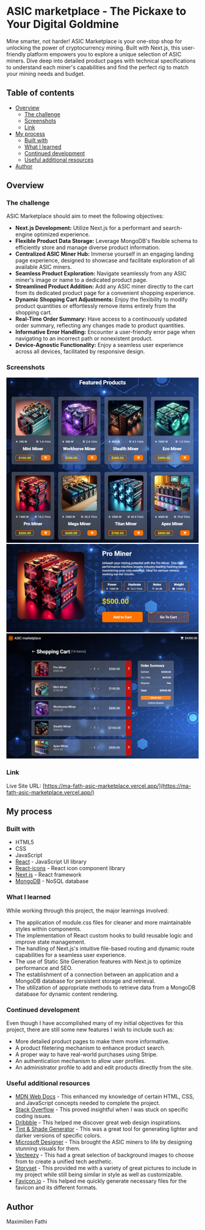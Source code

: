 # ASIC marketplace - The Pickaxe to Your Digital Goldmine

Mine smarter, not harder! ASIC Marketplace is your one-stop shop for unlocking the power of cryptocurrency mining. Built with Next.js, this user-friendly platform empowers you to explore a unique selection of ASIC miners. Dive deep into detailed product pages with technical specifications to understand each miner's capabilities and find the perfect rig to match your mining needs and budget.

## Table of contents

- [Overview](#overview)
  - [The challenge](#the-challenge)
  - [Screenshots](#screenshots)
  - [Link](#link)
- [My process](#my-process)
  - [Built with](#built-with)
  - [What I learned](#what-i-learned)
  - [Continued development](#continued-development)
  - [Useful additional resources](#useful-additional-resources)
- [Author](#author)

## Overview

### The challenge

ASIC Marketplace should aim to meet the following objectives:

- **Next.js Development:** Utilize Next.js for a performant and search-engine optimized experience.
- **Flexible Product Data Storage:** Leverage MongoDB's flexible schema to efficiently store and manage diverse product information.
- **Centralized ASIC Miner Hub:** Immerse yourself in an engaging landing page experience, designed to showcase and facilitate exploration of all available ASIC miners.
- **Seamless Product Exploration:** Navigate seamlessly from any ASIC miner's image or name to a dedicated product page.
- **Streamlined Product Addition:** Add any ASIC miner directly to the cart from its dedicated product page for a convenient shopping experience.
- **Dynamic Shopping Cart Adjustments:** Enjoy the flexibility to modify product quantities or effortlessly remove items entirely from the shopping cart.
- **Real-Time Order Summary:** Have access to a continuously updated order summary, reflecting any changes made to product quantities.
- **Informative Error Handling:** Encounter a user-friendly error page when navigating to an incorrect path or nonexistent product.
- **Device-Agnostic Functionality:** Enjoy a seamless user experience across all devices, facilitated by responsive design.

### Screenshots

![Image of the home page](/public/images/README_home_page.png)  
![Image of a dedicated product page](/public/images/README_product_page.png)  
![Image of the shopping cart page](/public/images/README_cart_page.png)

### Link

Live Site URL: [https://ma-fath-asic-marketplace.vercel.app/](https://ma-fath-asic-marketplace.vercel.app/)

## My process

### Built with

- HTML5
- CSS
- JavaScript
- [React](https://reactjs.org/) - JavaScript UI library
- [React-icons](https://react-icons.github.io/react-icons/) - React icon component library
- [Next.js](https://nextjs.org/) - React framework
- [MongoDB](https://www.mongodb.com/) - NoSQL database

### What I learned

While working through this project, the major learnings involved:

- The application of module.css files for cleaner and more maintainable styles within components.
- The implementation of React custom hooks to build reusable logic and improve state management.
- The handling of Next.js's intuitive file-based routing and dynamic route capabilities for a seamless user experience.
- The use of Static Site Generation features with Next.js to optimize performance and SEO.
- The establishment of a connection between an application and a MongoDB database for persistent storage and retrieval.
- The utilization of appropriate methods to retrieve data from a MongoDB database for dynamic content rendering.

### Continued development

Even though I have accomplished many of my initial objectives for this
project, there are still some new features I wish to include such as:

- More detailed product pages to make them more informative.
- A product filetering mechanism to enhance product search.
- A proper way to have real-world purchases using Stripe.
- An authentication mechanism to allow user profiles.
- An administrator profile to add and edit products directly from the site.

### Useful additional resources

- [MDN Web Docs](https://developer.mozilla.org/) - This enhanced my knowledge of certain HTML, CSS, and JavaScript concepts needed to complete the project.
- [Stack Overflow](http://stackoverflow.com/) - This proved insightful
  when I was stuck on specific coding issues.
- [Dribbble](https://dribbble.com/) - This helped me discover great web
  design inspirations.
- [Tint & Shade Generator](https://maketintsandshades.com/) - This was a
  great tool for generating lighter and darker versions of specific colors.
- [Microsoft Designer](https://designer.microsoft.com/) - This brought the ASIC miners to life by designing stunning visuals for them.
- [Vecteezy](https://www.vecteezy.com/) - This had a great selection of background images to choose from to create a unified tech aesthetic.
- [Storyset](https://storyset.com/) - This provided me with a variety of
  great pictures to include in my project while still being similar in style
  as well as customizable.
- [Favicon.io](https://favicon.io/) - This helped me quickly generate
  necessary files for the favicon and its different formats.

## Author

Maximilien Fathi
